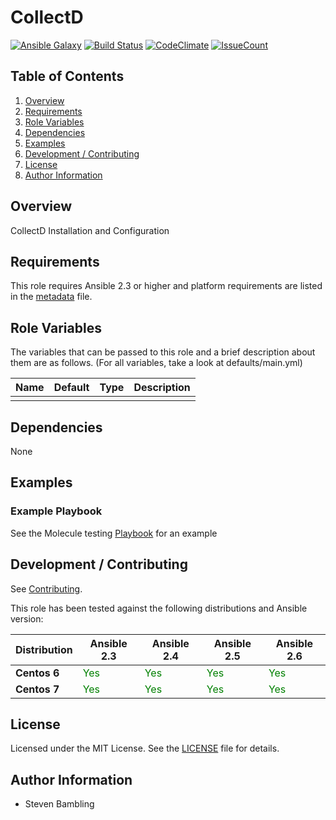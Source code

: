 # CollectD 

[![Ansible Galaxy](https://img.shields.io/badge/ansible--galaxy-smbambling.collectd-blue.svg)](https://galaxy.ansible.com/smbambling/ansible-role-collectd/)
[![Build Status](https://travis-ci.org/smbambling/ansible-role-collectd.svg?branch=master)](https://travis-ci.org/smbambling/ansible-role-collectd)
[![CodeClimate](https://codeclimate.com/github/smbambling/ansible-role-collectd/badges/gpa.svg)](https://codeclimate.com/github/smbambling/ansible-role-collectd)
[![IssueCount](https://codeclimate.com/github/smbambling/ansible-role-collectd/badges/issue_count.svg)](https://codeclimate.com/github/smbambling/ansible-role-collectd)

## Table of Contents

1. [Overview](#overview)
1. [Requirements](#requirements)
1. [Role Variables](#role-variables)
1. [Dependencies](#dependencies)
1. [Examples](#examples)
1. [Development / Contributing](#development--contributing)
1. [License](#license)
1. [Author Information](#author-information)

## Overview

CollectD Installation and Configuration

## Requirements

This role requires Ansible 2.3 or higher and platform requirements are
listed in the [metadata](meta/main.yml) file.

## Role Variables

The variables that can be passed to this role and a brief description about
them are as follows. (For all variables, take a look at defaults/main.yml)

| Name              | Default | Type        | Description         |
| ------------------|---------| ------------| --------------------|
| | | |


## Dependencies

None

## Examples

### Example Playbook

See the Molecule testing [Playbook](molecule/default/playbook.yml) for an example

## Development / Contributing

See [Contributing](.github/CONTRIBUTING.md).

This role has been tested against the following distributions and Ansible version:

|Distribution|Ansible 2.3|Ansible 2.4|Ansible 2.5|Ansible 2.6|
|------------|-----------|-----------|-----------|-----------|
|**Centos 6**|<span style="color:green">Yes</span>|<span style="color:green">Yes</span>|<span style="color:green">Yes</span>|<span style="color:green">Yes</span>|
|**Centos 7**|<span style="color:green">Yes</span>|<span style="color:green">Yes</span>|<span style="color:green">Yes</span>|<span style="color:green">Yes</span>|

## License

Licensed under the MIT License. See the [LICENSE](./LICENSE) file for details.

## Author Information

- Steven Bambling

